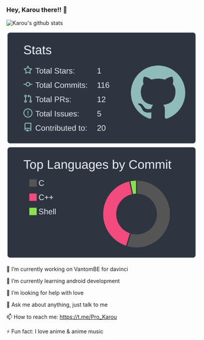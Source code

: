 ### Hey, Karou there!! 👋

![Karou's github stats](https://github-profile-summary-cards.vercel.app/api/cards/profile-details?username=Sleppyiecat&theme=dracula) 

[![](https://raw.githubusercontent.com/Sleppyiecat/Sleppyiecat/master/profile-summary-card-output/nord_dark/3-stats.svg)](https://github.com/vn7n24fzkq/github-profile-summary-cards)
[![](https://raw.githubusercontent.com/Sleppyiecat/Sleppyiecat/master/profile-summary-card-output/nord_dark/2-most-commit-language.svg)](https://github.com/vn7n24fzkq/github-profile-summary-cards)

🔭 I’m currently working on VantomBE for davinci

🌱 I’m currently learning android development

🤔 I’m looking for help with love

💬 Ask me about anything, just talk to me

📫 How to reach me: https://t.me/Pro_Karou

⚡ Fun fact: I love anime & anime music


<!--
**Sleppyiecat/Sleppyiecat** is a ✨ _sax_ ✨ repository because its `README.md` (this file) appears on your GitHub profile.
